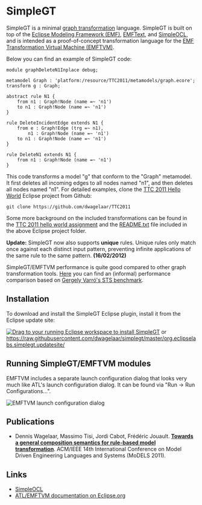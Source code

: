 # SimpleGT
SimpleGT is a minimal [graph transformation](https://en.wikipedia.org/wiki/Graph_rewriting) language. SimpleGT is built on top of the [Eclipse Modeling Framework (EMF)](https://www.eclipse.org/modeling/emf/), [EMFText](https://github.com/DevBoost/EMFText), and [SimpleOCL](https://github.com/dwagelaar/simpleocl), and is intended as a proof-of-concept transformation language for the [EMF Transformation Virtual Machine (EMFTVM)](https://wiki.eclipse.org/ATL/EMFTVM).

Below you can find an example of SimpleGT code:

```
module graphDeleteN1Inplace debug;

metamodel Graph : 'platform:/resource/TTC2011/metamodels/graph.ecore';
transform g : Graph;

abstract rule N1 {
	from n1 : Graph!Node (name =~ 'n1')
	to n1 : Graph!Node (name =~ 'n1')
}

rule DeleteIncidentEdge extends N1 {
	from e : Graph!Edge (trg =~ n1),
		n1 : Graph!Node (name =~ 'n1')
	to n1 : Graph!Node (name =~ 'n1')
}

rule DeleteN1 extends N1 {
	from n1 : Graph!Node (name =~ 'n1')
}
```

This code transforms a model "g" that conform to the "Graph" metamodel. It first deletes all incoming edges to all nodes named "n1", and then deletes all nodes named "n1". For detailed examples, clone the [TTC 2011 Hello World](https://github.com/dwagelaar/TTC2011) Eclipse project from Github:

```git clone https://github.com/dwagelaar/TTC2011```

Some more background on the included transformations can be found in the [TTC 2011 hello world assignment](http://is.ieis.tue.nl/staff/pvgorp/events/TTC2011/cases/ttc2011_submission_3.pdf) and the [README.txt](https://github.com/dwagelaar/TTC2011) file included in the above Eclipse project folder.

**Update:** SimpleGT now also supports **unique** rules. Unique rules only match once against each distinct input pattern, preventing infinite applications of the same rule to the same pattern. **(16/02/2012)**

SimpleGT/EMFTVM performance is quite good compared to other graph transformation tools. [Here](https://github.com/dwagelaar/simplegt/raw/master/org.eclipselabs.simplegt.benchmarks/SimpleGTBenchmarks.pdf) you can find an (informal) performance comparison based on [Gergely Varró's STS benchmark](http://www.cs.bme.hu/~gervarro/benchmark/2.0/).

## Installation
To download and install the SimpleGT Eclipse plugin, install it from the Eclipse update site:

<a href="http://marketplace.eclipse.org/marketplace-client-intro?mpc_install=609069" class="drag" title="Drag to your running Eclipse workspace to install SimpleGT"><img class="img-responsive" src="https://marketplace.eclipse.org/sites/all/themes/solstice/public/images/marketplace/btn-install.png" alt="Drag to your running Eclipse workspace to install SimpleGT" /></a> or https://raw.githubusercontent.com/dwagelaar/simplegt/master/org.eclipselabs.simplegt.updatesite/

## Running SimpleGT/EMFTVM modules
EMFTVM includes a separate launch configuration dialog that looks very much like ATL's launch configuration dialog. It can be found via "Run -> Run Configurations...".

![EMFTVM launch configuration dialog](https://wiki.eclipse.org/images/d/d4/Emftvmlaunchconfiguration.png)

## Publications
* Dennis Wagelaar, Massimo Tisi, Jordi Cabot, Frédéric Jouault. [**Towards a general composition semantics for rule-based model transformation**](http://soft.vub.ac.be/Publications/2011/vub-soft-tr-11-07.pdf). ACM/IEEE 14th International Conference on Model Driven Engineering Languages and Systems (MoDELS 2011).

## Links
* [SimpleOCL](https://github.com/dwagelaar/simpleocl)
* [ATL/EMFTVM documentation on Eclipse.org](http://wiki.eclipse.org/ATL/EMFTVM)
